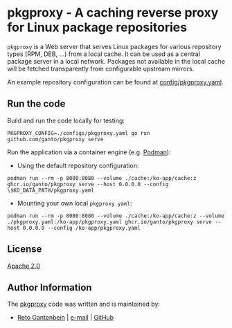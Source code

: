 # pkgproxy - A caching reverse proxy for Linux package repositories

`pkgproxy` is a Web server that serves Linux packages for various repository
types (RPM, DEB, ...) from a local cache. It can be used as a central package
server in a local network. Packages not available in the local cache will be
fetched transparently from configurable upstream mirrors.

An example repository configuration can be found at [config/pkgproxy.yaml](config/pkgproxy.yaml).

## Run the code

Build and run the code locally for testing:
```shell
PKGPROXY_CONFIG=./configs/pkgproxy.yaml go run github.com/ganto/pkgproxy serve
```

Run the application via a container engine (e.g. [Podman](https://podman.io/)):

- Using the default repository configuration:
```shell
podman run --rm -p 8080:8080 --volume ./cache:/ko-app/cache:z ghcr.io/ganto/pkgproxy serve --host 0.0.0.0 --config \$KO_DATA_PATH/pkgproxy.yaml
```
- Mounting your own local `pkgproxy.yaml`:
```shell
podman run --rm -p 8080:8080 --volume ./cache:/ko-app/cache:z --volume ./pkgproxy.yaml:/ko-app/pkgproxy.yaml ghcr.io/ganto/pkgproxy serve --host 0.0.0.0 --config /ko-app/pkgproxy.yaml
```

## License

[Apache 2.0](https://spdx.org/licenses/Apache-2.0.html)

## Author Information

The [pkgproxy](https://github.com/ganto/pkgproxy) code was written and is maintained by:
- [Reto Gantenbein](https://linuxmonk.ch/) | [e-mail](mailto:reto.gantenbein@linuxmonk.ch) | [GitHub](https://github.com/ganto)
